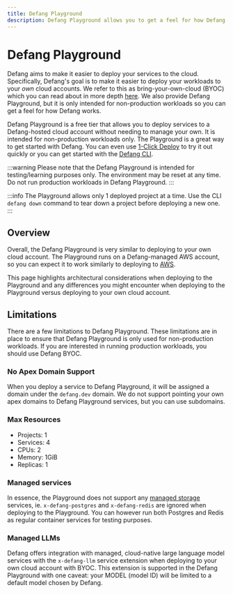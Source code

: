 ```yaml
---
title: Defang Playground
description: Defang Playground allows you to get a feel for how Defang works without running production workloads in your own cloud accounts.
---
```


# Defang Playground

Defang aims to make it easier to deploy your services to the cloud. Specifically, Defang's goal is to make it easier to deploy your workloads to your *own* cloud accounts. We refer to this as bring-your-own-cloud (BYOC) which you can read about in more depth [here](./defang-byoc). We also provide Defang Playground, but it is only intended for non-production workloads so you can get a feel for how Defang works.

Defang Playground is a free tier that allows you to deploy services to a Defang-hosted cloud account without needing to manage your own. It is intended for non-production workloads only. The Playground is a great way to get started with Defang. You can even use [1-Click Deploy](/docs/tutorials/using-one-click-deploy) to try it out quickly or you can get started with the [Defang CLI](/docs/getting-started).

:::warning
Please note that the Defang Playground is intended for testing/learning purposes only. The environment may be reset at any time. Do not run production workloads in Defang Playground.
:::

:::info
The Playground allows only 1 deployed project at a time. Use the CLI `defang down` command to tear down a project before deploying a new one.
:::

## Overview

Overall, the Defang Playground is very similar to deploying to your own cloud account. The Playground runs on a Defang-managed AWS account, so you can expect it to work similarly to deploying to [AWS](../providers/aws/aws.md).

This page highlights architectural considerations when deploying to the Playground and any differences you might encounter when deploying to the Playground versus deploying to your own cloud account.

## Limitations

There are a few limitations to Defang Playground. These limitations are in place to ensure that Defang Playground is only used for non-production workloads. If you are interested in running production workloads, you should use Defang BYOC.

### No Apex Domain Support

When you deploy a service to Defang Playground, it will be assigned a domain under the `defang.dev` domain. We do not support pointing your own apex domains to Defang Playground services, but you can use subdomains.

### Max Resources

* Projects: 1
* Services: 4
* CPUs: 2
* Memory: 1GiB
* Replicas: 1

### Managed services

In essence, the Playground does not support any [managed storage](./managed-storage) services, ie. `x-defang-postgres` and `x-defang-redis` are ignored when deploying to the Playground. You can however run both Postgres and Redis as regular container services for testing purposes.

### Managed LLMs

Defang offers integration with managed, cloud-native large language model services with the `x-defang-llm` service extension when deploying to your own cloud account with BYOC. This extension is supported in the Defang Playground with one caveat: your MODEL (model ID) will be limited to a default model chosen by Defang.
